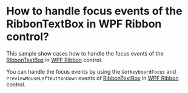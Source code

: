 # How to handle focus events of the RibbonTextBox in WPF Ribbon control?

This sample show cases how to handle the focus events of the [RibbonTextBox](https://help.syncfusion.com/cr/wpf/Syncfusion.Windows.Tools.Controls.RibbonTextBox.html) in [WPF Ribbon](https://www.syncfusion.com/wpf-controls/ribbon) control.

You can handle the focus events by using the `GotKeyboardFocus` and `PreviewMouseLeftButtonDown` events of [RibbonTextBox](https://help.syncfusion.com/cr/wpf/Syncfusion.Windows.Tools.Controls.RibbonTextBox.html) in [WPF Ribbon](https://www.syncfusion.com/wpf-controls/ribbon) control.